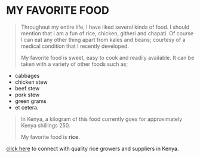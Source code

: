 # MY FAVORITE FOOD
>Throughout my entire life, I have liked several kinds of food. I should mention that I am a fun of rice, chicken, githeri and chapati. Of course I can eat any other thing apart from kales and beans; courtesy of a medical condition that I recently developed. 
>
>My favorite food is sweet, easy to cook and readily available. It can be taken with a variety of other foods such as; 
* cabbages 
* chicken stew
* beef stew
* pork stew 
* green grams
* et cetera. 
>
>In Kenya, a kilogram of this food currently goes for approximately Kenya shillings 250. 
>
>My favorite food is **rice**.

[click here](https://www.go4worldbusiness.com/suppliers/kenya/rice.html) to connect with quality rice growers and suppliers in Kenya.